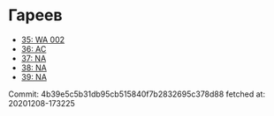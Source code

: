 # Гареев
- [35: WA 002](35.md)
- [36: AC](36.md)
- [37: NA](37.md)
- [38: NA](38.md)
- [39: NA](39.md)

Commit: 4b39e5c5b31db95cb515840f7b2832695c378d88
 fetched at: 20201208-173225
